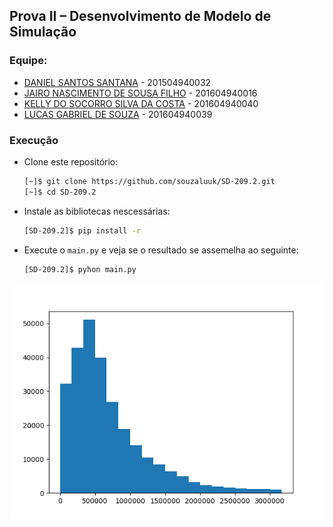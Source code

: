 ## Prova II – Desenvolvimento de Modelo de Simulação

### Equipe:
- [DANIEL SANTOS SANTANA](http://github.com/daniel-santana) - 201504940032
- [JAIRO NASCIMENTO DE SOUSA FILHO](http://github.com/jairofilho79) - 201604940016
- [KELLY DO SOCORRO SILVA DA COSTA](http://github.com/kellydosocorro) - 201604940040
- [LUCAS GABRIEL DE SOUZA](http://github.com/souzaluuk) - 201604940039

### Execução
- Clone este repositório:
    ```bash
    [~]$ git clone https://github.com/souzaluuk/SD-209.2.git
    [~]$ cd SD-209.2
    ```
- Instale as bibliotecas nescessárias:
    ```bash
    [SD-209.2]$ pip install -r 
    ```
- Execute o `main.py` e veja se o resultado se assemelha ao seguinte:
    ```bash
    [SD-209.2]$ pyhon main.py
    ```
![Saída](img/Figure_1.png)